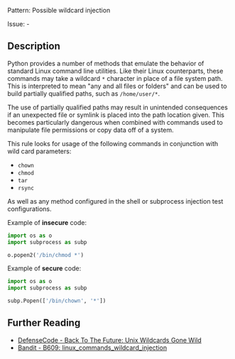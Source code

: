 Pattern: Possible wildcard injection

Issue: -

## Description

Python provides a number of methods that emulate the behavior of standard
Linux command line utilities. Like their Linux counterparts, these commands
may take a wildcard `*` character in place of a file system path. This is
interpreted to mean "any and all files or folders" and can be used to build
partially qualified paths, such as `/home/user/*`.

The use of partially qualified paths may result in unintended consequences if
an unexpected file or symlink is placed into the path location given. This
becomes particularly dangerous when combined with commands used to manipulate
file permissions or copy data off of a system.

This rule looks for usage of the following commands in conjunction with wild card parameters:

  - `chown`
  - `chmod`
  - `tar`
  - `rsync`

As well as any method configured in the shell or subprocess injection test configurations.


Example of **insecure** code:

```python
import os as o
import subprocess as subp

o.popen2('/bin/chmod *')
```

Example of **secure** code:

```python
import os as o
import subprocess as subp

subp.Popen(['/bin/chown', '*'])
```

## Further Reading

* [DefenseCode - Back To The Future: Unix Wildcards Gone Wild](http://www.defensecode.com/public/DefenseCode_Unix_WildCards_Gone_Wild.txt)
* [Bandit - B609: linux_commands_wildcard_injection](https://bandit.readthedocs.io/en/1.7.4/plugins/b609_linux_commands_wildcard_injection.html)
